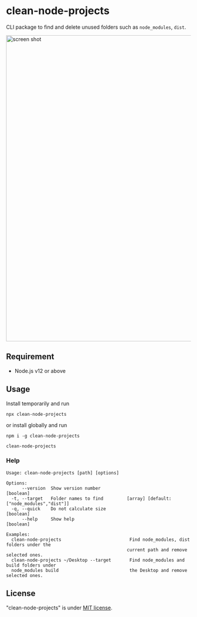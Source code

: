 # clean-node-projects

CLI package to find and delete unused folders such as `node_modules`, `dist`.

<img width="835" alt="screen shot" src="https://user-images.githubusercontent.com/55728594/148258568-14aff2f9-8ad0-4300-8d5c-69ffd416474d.png">

## Requirement

- Node.js v12 or above

## Usage

Install temporarily and run

```
npx clean-node-projects
```

or install globally and run

```
npm i -g clean-node-projects
```

```
clean-node-projects
```

### Help

```
Usage: clean-node-projects [path] [options]

Options:
      --version  Show version number                                           [boolean]
  -t, --target   Folder names to find         [array] [default: ["node_modules","dist"]]
  -q, --quick    Do not calculate size                                         [boolean]
      --help     Show help                                                     [boolean]

Examples:
  clean-node-projects                          Find node_modules, dist folders under the
                                              current path and remove selected ones.
  clean-node-projects ~/Desktop --target       Find node_modules and build folders under
  node_modules build                           the Desktop and remove selected ones.

```

## License

"clean-node-projects" is under [MIT license](https://en.wikipedia.org/wiki/MIT_License).
